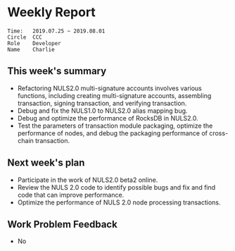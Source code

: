 # Weekly Report 
```
Time: 	2019.07.25 ~ 2019.08.01
Circle	CCC
Role	Developer
Name	Charlie
```
## This week's summary
- Refactoring NULS2.0 multi-signature accounts involves various functions, including creating multi-signature accounts, assembling transaction, signing transaction, and verifying transaction.
- Debug and fix the NULS1.0 to NULS2.0 alias mapping bug.
- Debug and optimize the performance of RocksDB in NULS2.0.
- Test the parameters of transaction module packaging, optimize the performance of nodes, and debug the packaging performance of cross-chain transaction.

  
## Next week's plan
- Participate in the work of NULS2.0 beta2 online.
- Review the NULS 2.0 code to identify possible bugs and fix and find code that can improve performance.
- Optimize the performance of NULS 2.0 node processing transactions.
## Work Problem Feedback
- No


